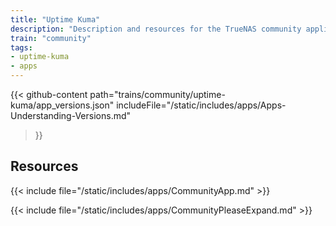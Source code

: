 ```yaml
---
title: "Uptime Kuma"
description: "Description and resources for the TrueNAS community application called Uptime Kuma."
train: "community"
tags:
- uptime-kuma
- apps
---
```


{{< github-content 
    path="trains/community/uptime-kuma/app_versions.json"
	includeFile="/static/includes/apps/Apps-Understanding-Versions.md"
>}}

## Resources

{{< include file="/static/includes/apps/CommunityApp.md" >}}

{{< include file="/static/includes/apps/CommunityPleaseExpand.md" >}}

<!--
<div class="docs-sections">

{{< doc-card title="<appname> Deployments" link="/resources/"
descr="How to deploy and configure the <appname> app." >}}

</div>
-->
